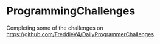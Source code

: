 # ProgrammingChallenges
Completing some of the challenges on https://github.com/FreddieV4/DailyProgrammerChallenges
